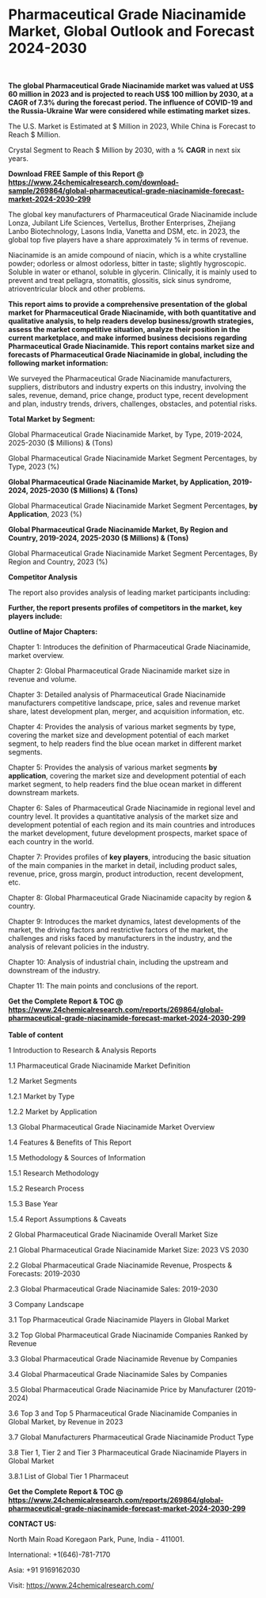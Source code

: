 <h1>Pharmaceutical Grade Niacinamide Market, Global Outlook and Forecast 2024-2030</h1><br/><p><strong>The global Pharmaceutical Grade Niacinamide market was valued at US$ 60 million in 2023 and is projected to reach US$ 100 million by 2030, at a <strong>CAGR</strong> of 7.3% during the forecast period. The influence of COVID-19 and the Russia-Ukraine War were considered while estimating market sizes.</strong></p><p>The U.S. Market is Estimated at $ Million in 2023, While China is Forecast to Reach $ Million.</p><p>Crystal Segment to Reach $ Million by 2030, with a % <strong>CAGR</strong> in next six years.</p><div><b>Download FREE Sample of this Report @ <a href="https://www.24chemicalresearch.com/download-sample/269864/global-pharmaceutical-grade-niacinamide-forecast-market-2024-2030-299">https://www.24chemicalresearch.com/download-sample/269864/global-pharmaceutical-grade-niacinamide-forecast-market-2024-2030-299</a></b></div><p>The global key manufacturers of Pharmaceutical Grade Niacinamide include Lonza, Jubilant Life Sciences, Vertellus, Brother Enterprises, Zhejiang Lanbo Biotechnology, Lasons India, Vanetta and DSM, etc. in 2023, the global top five players have a share approximately % in terms of revenue.</p><p>Niacinamide is an amide compound of niacin, which is a white crystalline powder; odorless or almost odorless, bitter in taste; slightly hygroscopic. Soluble in water or ethanol, soluble in glycerin. Clinically, it is mainly used to prevent and treat pellagra, stomatitis, glossitis, sick sinus syndrome, atrioventricular block and other problems.</p><p><strong>This report aims to provide a comprehensive presentation of the global market for Pharmaceutical Grade Niacinamide, with both quantitative and qualitative analysis, to help readers develop business/growth strategies, assess the market competitive situation, analyze their position in the current marketplace, and make informed business decisions regarding Pharmaceutical Grade Niacinamide. This report contains market size and forecasts of Pharmaceutical Grade Niacinamide in global, including the following market information:</strong></p><p>We surveyed the Pharmaceutical Grade Niacinamide manufacturers, suppliers, distributors and industry experts on this industry, involving the sales, revenue, demand, price change, product type, recent development and plan, industry trends, drivers, challenges, obstacles, and potential risks.</p><p><strong>Total Market by Segment:</strong></p><p>Global Pharmaceutical Grade Niacinamide Market, by Type, 2019-2024, 2025-2030 ($ Millions) & (Tons)</p><p>Global Pharmaceutical Grade Niacinamide Market Segment Percentages, by Type, 2023 (%)</p><p><strong>Global Pharmaceutical Grade Niacinamide Market, <strong>by Application</strong>, 2019-2024, 2025-2030 ($ Millions) & (Tons)</strong></p><p>Global Pharmaceutical Grade Niacinamide Market Segment Percentages, <strong>by Application</strong>, 2023 (%)</p><p><strong>Global Pharmaceutical Grade Niacinamide Market, By Region and Country, 2019-2024, 2025-2030 ($ Millions) & (Tons)</strong></p><p>Global Pharmaceutical Grade Niacinamide Market Segment Percentages, By Region and Country, 2023 (%)</p><p><strong>Competitor Analysis</strong></p><p>The report also provides analysis of leading market participants including:</p><p><strong>Further, the report presents profiles of competitors in the market, <strong>key players</strong> include:</strong></p><p><strong>Outline of Major Chapters:</strong></p><p>Chapter 1: Introduces the definition of Pharmaceutical Grade Niacinamide, market overview.</p><p>Chapter 2: Global Pharmaceutical Grade Niacinamide market size in revenue and volume.</p><p>Chapter 3: Detailed analysis of Pharmaceutical Grade Niacinamide manufacturers competitive landscape, price, sales and revenue market share, latest development plan, merger, and acquisition information, etc.</p><p>Chapter 4: Provides the analysis of various market segments by type, covering the market size and development potential of each market segment, to help readers find the blue ocean market in different market segments.</p><p>Chapter 5: Provides the analysis of various market segments <strong>by application</strong>, covering the market size and development potential of each market segment, to help readers find the blue ocean market in different downstream markets.</p><p>Chapter 6: Sales of Pharmaceutical Grade Niacinamide in regional level and country level. It provides a quantitative analysis of the market size and development potential of each region and its main countries and introduces the market development, future development prospects, market space of each country in the world.</p><p>Chapter 7: Provides profiles of <strong>key players</strong>, introducing the basic situation of the main companies in the market in detail, including product sales, revenue, price, gross margin, product introduction, recent development, etc.</p><p>Chapter 8: Global Pharmaceutical Grade Niacinamide capacity by region & country.</p><p>Chapter 9: Introduces the market dynamics, latest developments of the market, the driving factors and restrictive factors of the market, the challenges and risks faced by manufacturers in the industry, and the analysis of relevant policies in the industry.</p><p>Chapter 10: Analysis of industrial chain, including the upstream and downstream of the industry.</p><p>Chapter 11: The main points and conclusions of the report.</p><div><b>Get the Complete Report & TOC @ <a href="https://www.24chemicalresearch.com/reports/269864/global-pharmaceutical-grade-niacinamide-forecast-market-2024-2030-299">https://www.24chemicalresearch.com/reports/269864/global-pharmaceutical-grade-niacinamide-forecast-market-2024-2030-299</a></b></div><br><b>Table of content</b><p>1 Introduction to Research & Analysis Reports<br />
 
  1.1 Pharmaceutical Grade Niacinamide Market Definition<br />
 
  1.2 Market Segments<br />
 
  1.2.1 Market by Type<br />
 
  1.2.2 Market by Application<br />
 
  1.3 Global Pharmaceutical Grade Niacinamide Market Overview<br />
 
  1.4 Features & Benefits of This Report<br />
 
  1.5 Methodology & Sources of Information<br />
 
  1.5.1 Research Methodology<br />
 
  1.5.2 Research Process<br />
 
  1.5.3 Base Year<br />
 
  1.5.4 Report Assumptions & Caveats<br />
 
 2 Global Pharmaceutical Grade Niacinamide Overall Market Size<br />
 
  2.1 Global Pharmaceutical Grade Niacinamide Market Size: 2023 VS 2030<br />
 
  2.2 Global Pharmaceutical Grade Niacinamide Revenue, Prospects & Forecasts: 2019-2030<br />
 
  2.3 Global Pharmaceutical Grade Niacinamide Sales: 2019-2030<br />
 
 3 Company Landscape<br />
 
  3.1 Top Pharmaceutical Grade Niacinamide Players in Global Market<br />
 
  3.2 Top Global Pharmaceutical Grade Niacinamide Companies Ranked by Revenue<br />
 
  3.3 Global Pharmaceutical Grade Niacinamide Revenue by Companies<br />
 
  3.4 Global Pharmaceutical Grade Niacinamide Sales by Companies<br />
 
  3.5 Global Pharmaceutical Grade Niacinamide Price by Manufacturer (2019-2024)<br />
 
  3.6 Top 3 and Top 5 Pharmaceutical Grade Niacinamide Companies in Global Market, by Revenue in 2023<br />
 
  3.7 Global Manufacturers Pharmaceutical Grade Niacinamide Product Type<br />
 
  3.8 Tier 1, Tier 2 and Tier 3 Pharmaceutical Grade Niacinamide Players in Global Market<br />
 
  3.8.1 List of Global Tier 1 Pharmaceut<br><div><b>Get the Complete Report & TOC @ <a href="https://www.24chemicalresearch.com/reports/269864/global-pharmaceutical-grade-niacinamide-forecast-market-2024-2030-299">https://www.24chemicalresearch.com/reports/269864/global-pharmaceutical-grade-niacinamide-forecast-market-2024-2030-299</a></b></div></p>
 
 <b>CONTACT US:</b><br>
 
 North Main Road Koregaon Park, Pune, India - 411001.<br/>
 
 International: +1(646)-781-7170<br/>
 
 Asia: +91 9169162030<br/>
 
 Visit: <a href="https://www.24chemicalresearch.com/">https://www.24chemicalresearch.com/</a>
 
 <br>